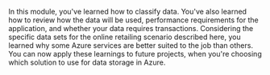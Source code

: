 In this module, you've learned how to classify data. You've also learned how to review how the data will be used, performance requirements for the application, and whether your data requires transactions. Considering the specific data sets for the online retailing scenario described here, you learned why some Azure services are better suited to the job than others. You can now apply these learnings to future projects, when you're choosing which solution to use for data storage in Azure.